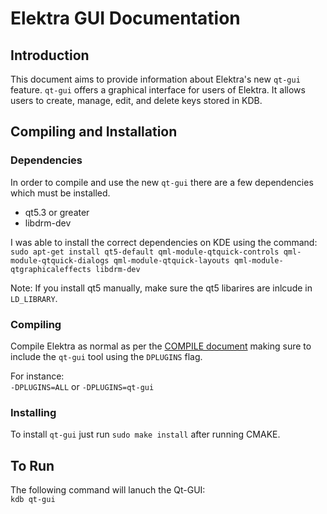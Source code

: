 # Elektra GUI Documentation #

## Introduction ##

This document aims to provide information about Elektra's new `qt-gui` feature. `qt-gui` offers a graphical
interface for users of Elektra. It allows users to create, manage, edit, and delete keys stored in KDB.

## Compiling and Installation ##

### Dependencies ###

In order to compile and use the new `qt-gui` there are a few dependencies which must be installed. 

- qt5.3 or greater
- libdrm-dev

I was able to install the correct dependencies on KDE using the command:	
`sudo apt-get install qt5-default qml-module-qtquick-controls qml-module-qtquick-dialogs qml-module-qtquick-layouts qml-module-qtgraphicaleffects libdrm-dev`

Note: If you install qt5 manually, make sure the qt5 libarires are inlcude in `LD_LIBRARY`.

### Compiling ###
Compile Elektra as normal as per the [COMPILE document](COMPILE.md) making sure to include the `qt-gui` tool using the `DPLUGINS` flag.

For instance:	
`-DPLUGINS=ALL` or `-DPLUGINS=qt-gui`

### Installing ###

To install `qt-gui` just run `sudo make install` after running CMAKE.

## To Run ##

The following command will lanuch the Qt-GUI:	
`kdb qt-gui`